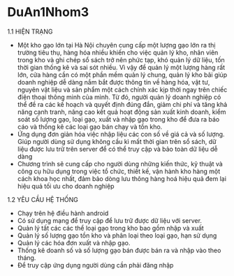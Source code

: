 # DuAn1Nhom3
1.1 HIỆN TRẠNG
- Một kho gạo lớn tại Hà Nội chuyên cung cấp một lượng gạo lớn ra thị trường tiêu thụ, hàng hóa nhiều khiến cho việc quản lý kho, nhân viên trong kho và ghi chép sổ sách trở nên phức tạp, khó quản lý dữ liệu, tốn thời gian thống kê và sai sót nhiều. Vì vậy để quản lý một lượng hàng rất lớn, cửa hàng cần có một phần mềm quản lý chung, quản lý kho bãi giúp doanh nghiệp dễ dàng nắm bắt được thông tin về hàng hóa, vật tư, nguyên vật liệu và sản phẩm một cách chính xác kịp thời ngay trên chiếc điện thoại thông minh của mình. Từ đó, người quản lý doanh nghiệp có thể đề ra các kế hoạch và quyết định đúng đắn, giảm chi phí và tăng khả năng cạnh tranh, nâng cao kết quả hoạt động sản xuất kinh doanh, kiểm soát số lượng gạo, loại gạo, xuất và nhập gạo trong kho để đưa ra báo cáo và thống kê các loại gạo bán chạy và tồn kho.
- Ứng dụng đơn giản hóa việc nhập liệu các con số về giá cả và số lượng. Giúp người dùng sử dụng không cầu kì mất thời gian trên sổ sách, dữ liệu được lưu trữ trên server để có thể truy cập và bảo toàn dữ liệu dễ dàng
- Chương trình sẽ cung cấp cho người dùng những kiến thức, kỹ thuật và công cụ hữu dụng trong việc tổ chức, thiết kế, vận hành kho hàng một cách khoa học nhất, đảm bảo dòng lưu thông hàng hoá hiệu quả đem lại hiệu quả tối ưu cho doanh nghiệp

1.2 YÊU CẦU HỆ THỐNG
- Chạy trên hệ điều hành android
- Có sử dụng mạng để truy cập để lưu trữ được dữ liệu với server.
- Quản lý tất các các thể loại gạo trong kho bao gồm nhập và xuất
- Quản lý số lượng gạo tồn kho và phân loại theo loại gạo, hạn sử dụng
- Quản lý các hóa đơn xuất và nhập gạo.
- Thống kê doanh số và số lượng gạo bán được bán ra và nhập vào theo tháng.
- Để truy cập ứng dụng người dùng cần phải đăng nhập
